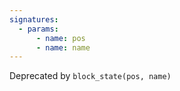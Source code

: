 ```yaml
---
signatures:
  - params:
      - name: pos
      - name: name
---
```


Deprecated by `block_state(pos, name)`
